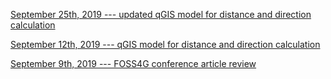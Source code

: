 
[September 25th, 2019 --- updated qGIS model for distance and direction calculation](9-25-2019-Model.md)



[September 12th, 2019 --- qGIS model for distance and direction calculation](9-12-19-qGISModel.html)




[September 9th, 2019 --- FOSS4G conference article review](9-9-19-article.html)


